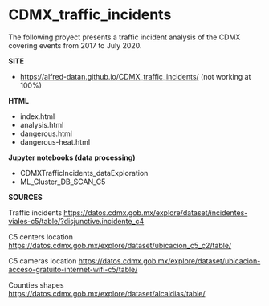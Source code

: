 # CDMX_traffic_incidents
The following proyect presents a traffic incident analysis of the CDMX covering events from 2017 to July 2020.


__SITE__
* https://alfred-datan.github.io/CDMX_traffic_incidents/ (not working at 100%)


__HTML__
* index.html
* analysis.html
* dangerous.html
* dangerous-heat.html


__Jupyter notebooks (data processing)__

* CDMXTrafficIncidents_dataExploration
* ML_Cluster_DB_SCAN_C5


__SOURCES__

Traffic incidents
https://datos.cdmx.gob.mx/explore/dataset/incidentes-viales-c5/table/?disjunctive.incidente_c4

C5 centers location
https://datos.cdmx.gob.mx/explore/dataset/ubicacion_c5_c2/table/

C5 cameras location
https://datos.cdmx.gob.mx/explore/dataset/ubicacion-acceso-gratuito-internet-wifi-c5/table/

Counties shapes
https://datos.cdmx.gob.mx/explore/dataset/alcaldias/table/
